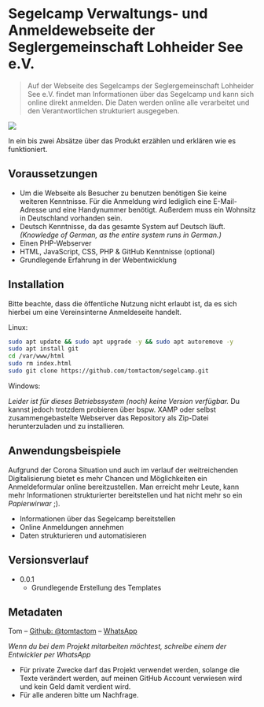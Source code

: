 # Segelcamp Verwaltungs- und Anmeldewebseite der Seglergemeinschaft Lohheider See e.V.
> Auf der Webseite des Segelcamps der Seglergemeinschaft Lohheider See e.V. findet man Informationen über das Segelcamp und kann sich online direkt anmelden. Die Daten werden online alle verarbeitet und den Verantwortlichen strukturiert ausgegeben.

![](https://repository-images.githubusercontent.com/339183906/232ce380-7049-11eb-86fe-c897b2c37710)

In ein bis zwei Absätze über das Produkt erzählen und erklären wie es funktioniert.

## Voraussetzungen
* Um die Webseite als Besucher zu benutzen benötigen Sie keine weiteren Kenntnisse. Für die Anmeldung wird lediglich eine E-Mail-Adresse und eine Handynummer benötigt. Außerdem muss ein Wohnsitz in Deutschland vorhanden sein.
* Deutsch Kenntnisse, da das gesamte System auf Deutsch läuft. _(Knowledge of German, as the entire system runs in German.)_
* Einen PHP-Webserver
* HTML, JavaScript, CSS, PHP & GitHub Kenntnisse (optional)
* Grundlegende Erfahrung in der Webentwicklung

## Installation

Bitte beachte, dass die öffentliche Nutzung nicht erlaubt ist, da es sich hierbei um eine Vereinsinterne Anmeldeseite handelt.

Linux:

```sh
sudo apt update && sudo apt upgrade -y && sudo apt autoremove -y
sudo apt install git
cd /var/www/html
sudo rm index.html
sudo git clone https://github.com/tomtactom/segelcamp.git
```

Windows:

_Leider ist für dieses Betriebssystem (noch) keine Version verfügbar._
Du kannst jedoch trotzdem probieren über bspw. XAMP oder selbst zusammengebastelte Webserver das Repository als Zip-Datei herunterzuladen und zu installieren.

## Anwendungsbeispiele

Aufgrund der Corona Situation und auch im verlauf der weitreichenden Digitalisierung bietet es mehr Chancen und Möglichkeiten ein Anmeldeformular online bereitzustellen. Man erreicht mehr Leute, kann mehr Informationen strukturierter bereitstellen und hat nicht mehr so ein _Papierwirwar_ ;).

* Informationen über das Segelcamp bereitstellen
* Online Anmeldungen annehmen
* Daten strukturieren und automatisieren

## Versionsverlauf

* 0.0.1
    * Grundlegende Erstellung des Templates

## Metadaten

Tom – [Github: @tomtactom](https://github.com/tomtactom) – [WhatsApp](http://wa.me/00491788724382/?text=Hallo+Tom%2C%0D%0AIch+habe+auf+GitHub+dein+Projekt:+Segelcamp+-+https%3A%2F%2Fgithub.com%2Ftomtactom%2Fsegelcamp.git+gefunden+und+habe+eine+Anmerkung+dazu.)

 _Wenn du bei dem Projekt mitarbeiten möchtest, schreibe einem der Entwickler per WhatsApp_

* Für private Zwecke darf das Projekt verwendet werden, solange die Texte verändert werden, auf meinen GitHub Account verwiesen wird und kein Geld damit verdient wird.
* Für alle anderen bitte um Nachfrage.
